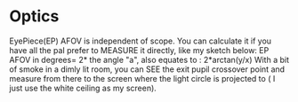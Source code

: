 # Optics
EyePiece(EP) AFOV is independent of scope.
You can calculate it if you have all the paI prefer to MEASURE it directly, like my sketch below:
EP AFOV in degrees= 2* the angle "a",  also equates to : 2*arctan(y/x)
With a bit of smoke in a dimly lit room, you can SEE the exit pupil crossover point and measure 
from there to the screen where the light circle is projected to ( I just use the white ceiling as my screen).

